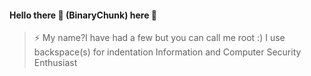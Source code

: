 #### Hello there 👋 (BinaryChunk) here 🤙


> ⚡ My name?I have had a few but you can call me root :)
> I use backspace(s) for indentation
> Information and Computer Security Enthusiast

